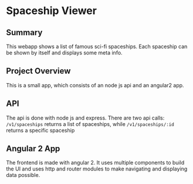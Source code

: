 # Spaceship Viewer

## Summary

This webapp shows a list of famous sci-fi spaceships. Each spaceship can be shown by itself and displays some meta info. 

## Project Overview

This is a small app, which consists of an node js api and an angular2 app.

## API

The api is done with node js and express. There are two api calls: `/v1/spaceships` returns a list of spaceships, while `/v1/spaceships/:id` returns a specific spaceship

## Angular 2 App

The frontend is made with angular 2. It uses multiple components to build the UI and uses http and router modules to make navigating and displaying data possible. 